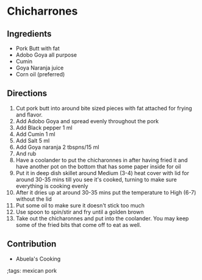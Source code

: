 # Chicharrones

## Ingredients
- Pork Butt with fat
- Adobo Goya all purpose
- Cumin
- Goya Naranja juice
- Corn oil (preferred)

## Directions

1. Cut pork butt into around bite sized pieces with fat attached for frying and flavor.
2. Add Adobo Goya and spread evenly throughout the pork
3. Add Black pepper 1 ml
4. Add Cumin 1 ml
5. Add Salt 5 ml
6. Add Goya naranja 2 tbspns/15 ml
7. And rub
8. Have a coolander to put the chicharonnes in after having fried it and have another pot on the bottom that has some paper inside for oil 
9. Put it in deep dish skillet around Medium (3-4) heat cover with lid for around 30-35 mins till you see it's cooked, turning to make sure everything is cooking evenly
10. After it dries up at around 30-35 mins put the temperature to High (6-7) without the lid 
11. Put some oil to make sure it doesn't stick too much
12. Use spoon to spin/stir and fry until a golden brown 
13. Take out the chicharonnes and put into the coolander. You may keep some of the fried bits that come off to eat as well.

## Contribution

- Abuela's Cooking 

;tags: mexican pork 


